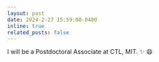 ```yaml
---
layout: post
date: 2024-2-27 15:59:00-0400
inline: true
related_posts: false
---
```


I will be a Postdoctoral Associate at CTL, MIT. :sparkles: :smile:
